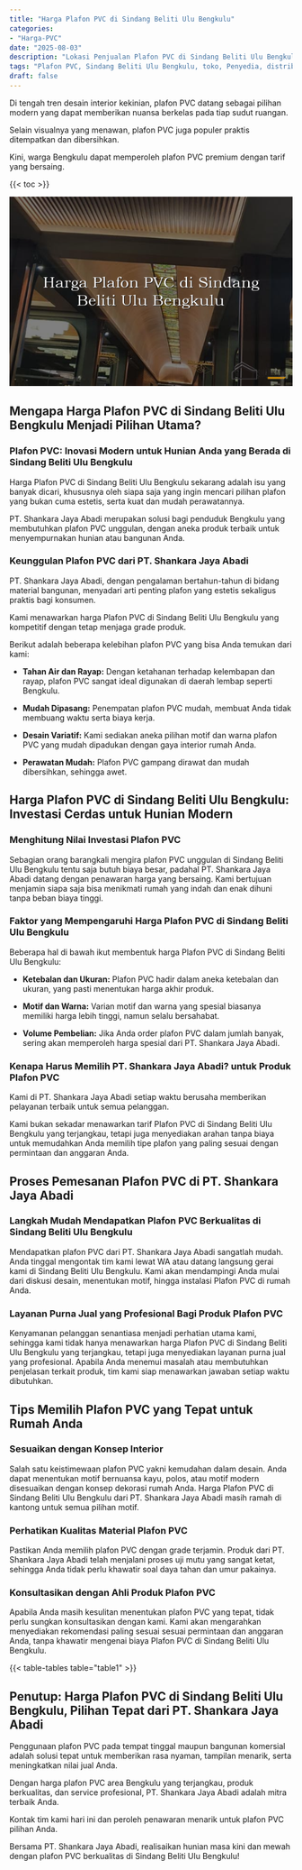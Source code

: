 ```yaml
---
title: "Harga Plafon PVC di Sindang Beliti Ulu Bengkulu"
categories: 
- "Harga-PVC"
date: "2025-08-03"
description: "Lokasi Penjualan Plafon PVC di Sindang Beliti Ulu Bengkulu untuk rumah, office, dan gerai. Produk berkualitas, variasi motif, variasi warna modern, beserta jasa penempatan dikerjakan oleh tim berpengalaman serta jaminan resmi!|Servis penyediaan Plafon PVC di Sindang Beliti Ulu Bengkulu bagi keperluan hunian, kantor, maupun ritel, beserta material berkualitas dan instalasi oleh tenaga ahli profesional serta jaminan resmi.|Alternatif Plafon PVC di Sindang Beliti Ulu Bengkulu yang andal untuk rumah, kantor, serta toko, bersama material terbaik dan instalasi ditangani oleh tenaga ahli berpengalaman dan jaminan resmi.|Penjualan Plafon PVC di Sindang Beliti Ulu Bengkulu bagi tempat tinggal, kantor, dan ritel, dengan material berkualitas dan pemasangan dikerjakan oleh tenaga ahli profesional, dilengkapi beserta garansi resmi.}"
tags: "Plafon PVC, Sindang Beliti Ulu Bengkulu, toko, Penyedia, distributor"
draft: false
---
```


Di tengah tren desain interior kekinian, plafon PVC datang sebagai pilihan modern yang dapat memberikan nuansa berkelas pada tiap sudut ruangan.

Selain visualnya yang menawan, plafon PVC juga populer praktis ditempatkan dan dibersihkan.

Kini, warga Bengkulu dapat memperoleh plafon PVC premium dengan tarif yang bersaing.

{{< toc >}}

![Harga Plafon PVC di Sindang Beliti Ulu Bengkulu](/images/Harga-PVC/Harga-Plafon-PVC-di-Sindang-Beliti-Ulu-Bengkulu.png)


## Mengapa Harga Plafon PVC di Sindang Beliti Ulu Bengkulu Menjadi Pilihan Utama?

### Plafon PVC: Inovasi Modern untuk Hunian Anda yang Berada di Sindang Beliti Ulu Bengkulu

Harga Plafon PVC di Sindang Beliti Ulu Bengkulu sekarang adalah isu yang banyak dicari, khususnya oleh siapa saja yang ingin mencari pilihan plafon yang bukan cuma estetis, serta kuat dan mudah perawatannya.

PT. Shankara Jaya Abadi merupakan solusi bagi penduduk Bengkulu yang membutuhkan plafon PVC unggulan, dengan aneka produk terbaik untuk menyempurnakan hunian atau bangunan Anda.

### Keunggulan Plafon PVC dari PT. Shankara Jaya Abadi

PT. Shankara Jaya Abadi, dengan pengalaman bertahun-tahun di bidang material bangunan, menyadari arti penting plafon yang estetis sekaligus praktis bagi konsumen.

Kami menawarkan harga Plafon PVC di Sindang Beliti Ulu Bengkulu yang kompetitif dengan tetap menjaga grade produk.

Berikut adalah beberapa kelebihan plafon PVC yang bisa Anda temukan dari kami:

- **Tahan Air dan Rayap:** Dengan ketahanan terhadap kelembapan dan rayap, plafon PVC sangat ideal digunakan di daerah lembap seperti Bengkulu.

- **Mudah Dipasang:** Penempatan plafon PVC mudah, membuat Anda tidak membuang waktu serta biaya kerja.

- **Desain Variatif:** Kami sediakan aneka pilihan motif dan warna plafon PVC yang mudah dipadukan dengan gaya interior rumah Anda.

- **Perawatan Mudah:** Plafon PVC gampang dirawat dan mudah dibersihkan, sehingga awet.

## Harga Plafon PVC di Sindang Beliti Ulu Bengkulu: Investasi Cerdas untuk Hunian Modern

### Menghitung Nilai Investasi Plafon PVC

Sebagian orang barangkali mengira plafon PVC unggulan di Sindang Beliti Ulu Bengkulu tentu saja butuh biaya besar, padahal PT. Shankara Jaya Abadi datang dengan penawaran harga yang bersaing. Kami bertujuan menjamin siapa saja bisa menikmati rumah yang indah dan enak dihuni tanpa beban biaya tinggi.

### Faktor yang Mempengaruhi Harga Plafon PVC di Sindang Beliti Ulu Bengkulu

Beberapa hal di bawah ikut membentuk harga Plafon PVC di Sindang Beliti Ulu Bengkulu:

- **Ketebalan dan Ukuran:** Plafon PVC hadir dalam aneka ketebalan dan ukuran, yang pasti menentukan harga akhir produk.

- **Motif dan Warna:** Varian motif dan warna yang spesial biasanya memiliki harga lebih tinggi, namun selalu bersahabat.

- **Volume Pembelian:** Jika Anda order plafon PVC dalam jumlah banyak, sering akan memperoleh harga spesial dari PT. Shankara Jaya Abadi.

### Kenapa Harus Memilih PT. Shankara Jaya Abadi? untuk Produk Plafon PVC

Kami di PT. Shankara Jaya Abadi setiap waktu berusaha memberikan pelayanan terbaik untuk semua pelanggan.

Kami bukan sekadar menawarkan tarif Plafon PVC di Sindang Beliti Ulu Bengkulu yang terjangkau, tetapi juga menyediakan arahan tanpa biaya untuk memudahkan Anda memilih tipe plafon yang paling sesuai dengan permintaan dan anggaran Anda.

## Proses Pemesanan Plafon PVC di PT. Shankara Jaya Abadi

### Langkah Mudah Mendapatkan Plafon PVC Berkualitas di Sindang Beliti Ulu Bengkulu

Mendapatkan plafon PVC dari PT. Shankara Jaya Abadi sangatlah mudah. Anda tinggal mengontak tim kami lewat WA atau datang langsung gerai kami di Sindang Beliti Ulu Bengkulu. Kami akan mendampingi Anda mulai dari diskusi desain, menentukan motif, hingga instalasi Plafon PVC di rumah Anda.

### Layanan Purna Jual yang Profesional Bagi Produk Plafon PVC

Kenyamanan pelanggan senantiasa menjadi perhatian utama kami, sehingga kami tidak hanya menawarkan harga Plafon PVC di Sindang Beliti Ulu Bengkulu yang terjangkau, tetapi juga menyediakan layanan purna jual yang profesional. Apabila Anda menemui masalah atau membutuhkan penjelasan terkait produk, tim kami siap menawarkan jawaban setiap waktu dibutuhkan.

## Tips Memilih Plafon PVC yang Tepat untuk Rumah Anda

### Sesuaikan dengan Konsep Interior

Salah satu keistimewaan plafon PVC yakni kemudahan dalam desain. Anda dapat menentukan motif bernuansa kayu, polos, atau motif modern disesuaikan dengan konsep dekorasi rumah Anda. Harga Plafon PVC di Sindang Beliti Ulu Bengkulu dari PT. Shankara Jaya Abadi masih ramah di kantong untuk semua pilihan motif.

### Perhatikan Kualitas Material Plafon PVC

Pastikan Anda memilih plafon PVC dengan grade terjamin. Produk dari PT. Shankara Jaya Abadi telah menjalani proses uji mutu yang sangat ketat, sehingga Anda tidak perlu khawatir soal daya tahan dan umur pakainya.

### Konsultasikan dengan Ahli Produk Plafon PVC

Apabila Anda masih kesulitan menentukan plafon PVC yang tepat, tidak perlu sungkan konsultasikan dengan kami. Kami akan mengarahkan menyediakan rekomendasi paling sesuai sesuai permintaan dan anggaran Anda, tanpa khawatir mengenai biaya Plafon PVC di Sindang Beliti Ulu Bengkulu.

{{< table-tables table="table1" >}}

## Penutup: Harga Plafon PVC di Sindang Beliti Ulu Bengkulu, Pilihan Tepat dari PT. Shankara Jaya Abadi

Penggunaan plafon PVC pada tempat tinggal maupun bangunan komersial adalah solusi tepat untuk memberikan rasa nyaman, tampilan menarik, serta meningkatkan nilai jual Anda.

Dengan harga plafon PVC area Bengkulu yang terjangkau, produk berkualitas, dan service profesional, PT. Shankara Jaya Abadi adalah mitra terbaik Anda.

Kontak tim kami hari ini dan peroleh penawaran menarik untuk plafon PVC pilihan Anda.

Bersama PT. Shankara Jaya Abadi, realisaikan hunian masa kini dan mewah dengan plafon PVC berkualitas di Sindang Beliti Ulu Bengkulu!